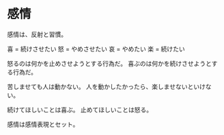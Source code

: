 # 感情

感情は、反射と習慣。

喜 = 続けさせたい
怒 = やめさせたい
哀 = やめたい
楽 = 続けたい

怒るのは何かを止めさせようとする行為だ。
喜ぶのは何かを続けさせようとする行為だ。

苦しませても人は動かない。
人を動かしたかったら、楽しませないといけない。

続けてほしいことは喜ぶ。
止めてほしいことは怒る。

感情は感情表現とセット。
